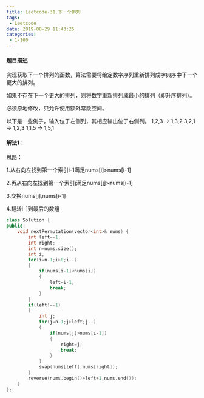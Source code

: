 ```yaml
---
title: Leetcode-31.下一个排列
tags:
 - Leetcode
date: 2019-08-29 11:43:25
categories:
 - 1-100
---
```


#### 题目描述

实现获取下一个排列的函数，算法需要将给定数字序列重新排列成字典序中下一个更大的排列。

如果不存在下一个更大的排列，则将数字重新排列成最小的排列（即升序排列）。

必须原地修改，只允许使用额外常数空间。

<!--more-->

以下是一些例子，输入位于左侧列，其相应输出位于右侧列。
1,2,3 → 1,3,2
3,2,1 → 1,2,3
1,1,5 → 1,5,1

####  解法1：

思路：

1.从右向左找到第一个索引i-1满足nums[i]>nums[i-1]

2.再从右向左找到第一个索引j满足nums[j]>nums[i-1]

3.交换nums[j],nums[i-1]

4.翻转i-1到最后的数组

```c++
class Solution {
public:
    void nextPermutation(vector<int>& nums) {
        int left=-1;
        int right;
        int n=nums.size();
        int i;
        for(i=n-1;i>0;i--)
        {
            if(nums[i-1]<nums[i])
            {
                left=i-1;
                break;
            }
        }
        if(left!=-1)
        {
            int j;
            for(j=n-1;j>left;j--)
            {
                if(nums[j]>nums[i-1])
                {
                    right=j;
                    break;
                }
            }
            swap(nums[left],nums[right]);
        }
        reverse(nums.begin()+left+1,nums.end());
    }
};
```

